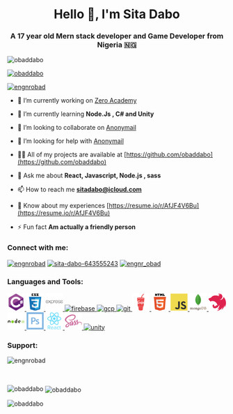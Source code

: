 <h1 align="center">Hello 👋, I'm Sita Dabo</h1>
<h3 align="center">A 17 year old Mern stack developer and Game Developer from Nigeria 🇳🇬</h3>

<p align="left"> <img src="https://komarev.com/ghpvc/?username=obaddabo&label=Profile%20views&color=e22400&style=flat" alt="obaddabo" /> </p>

<p align="left"> <a href="https://github.com/ryo-ma/github-profile-trophy"><img src="https://github-profile-trophy.vercel.app/?username=obaddabo" alt="obaddabo" /></a> </p>

<p align="left"> <a href="https://twitter.com/engnrobad" target="blank"><img src="https://img.shields.io/twitter/follow/engnrobad?logo=twitter&style=for-the-badge" alt="engnrobad" /></a> </p>

- 🔭 I’m currently working on [Zero Academy](https://github.com/indigosoftwares21/zero-Academy)

- 🌱 I’m currently learning **Node.Js , C# and Unity**

- 👯 I’m looking to collaborate on [Anonymail](https://github.com/obaddabo/mail-depot)

- 🤝 I’m looking for help with [Anonymail](https://github.com/obaddabo/mail-depot)

- 👨‍💻 All of my projects are available at [https://github.com/obaddabo](https://github.com/obaddabo)

- 💬 Ask me about **React, Javascript, Node.js , sass**

- 📫 How to reach me **sitadabo@icloud.com**

- 📄 Know about my experiences [https://resume.io/r/AfJF4V6Bu](https://resume.io/r/AfJF4V6Bu)

- ⚡ Fun fact **Am actually a friendly person**

<h3 align="left">Connect with me:</h3>
<p align="left">
<a href="https://twitter.com/engnrobad" target="blank"><img align="center" src="https://raw.githubusercontent.com/rahuldkjain/github-profile-readme-generator/master/src/images/icons/Social/twitter.svg" alt="engnrobad" height="30" width="40" /></a>
<a href="https://linkedin.com/in/sita-dabo-643555243" target="blank"><img align="center" src="https://raw.githubusercontent.com/rahuldkjain/github-profile-readme-generator/master/src/images/icons/Social/linked-in-alt.svg" alt="sita-dabo-643555243" height="30" width="40" /></a>
<a href="https://instagram.com/engnr_obad" target="blank"><img align="center" src="https://raw.githubusercontent.com/rahuldkjain/github-profile-readme-generator/master/src/images/icons/Social/instagram.svg" alt="engnr_obad" height="30" width="40" /></a>
</p>

<h3 align="left">Languages and Tools:</h3>
<p align="left"> <a href="https://www.w3schools.com/cs/" target="_blank" rel="noreferrer"> <img src="https://raw.githubusercontent.com/devicons/devicon/master/icons/csharp/csharp-original.svg" alt="csharp" width="40" height="40"/> </a> <a href="https://www.w3schools.com/css/" target="_blank" rel="noreferrer"> <img src="https://raw.githubusercontent.com/devicons/devicon/master/icons/css3/css3-original-wordmark.svg" alt="css3" width="40" height="40"/> </a> <a href="https://expressjs.com" target="_blank" rel="noreferrer"> <img src="https://raw.githubusercontent.com/devicons/devicon/master/icons/express/express-original-wordmark.svg" alt="express" width="40" height="40"/> </a> <a href="https://firebase.google.com/" target="_blank" rel="noreferrer"> <img src="https://www.vectorlogo.zone/logos/firebase/firebase-icon.svg" alt="firebase" width="40" height="40"/> </a> <a href="https://cloud.google.com" target="_blank" rel="noreferrer"> <img src="https://www.vectorlogo.zone/logos/google_cloud/google_cloud-icon.svg" alt="gcp" width="40" height="40"/> </a> <a href="https://git-scm.com/" target="_blank" rel="noreferrer"> <img src="https://www.vectorlogo.zone/logos/git-scm/git-scm-icon.svg" alt="git" width="40" height="40"/> </a> <a href="https://gulpjs.com" target="_blank" rel="noreferrer"> <img src="https://raw.githubusercontent.com/devicons/devicon/master/icons/gulp/gulp-plain.svg" alt="gulp" width="40" height="40"/> </a> <a href="https://www.w3.org/html/" target="_blank" rel="noreferrer"> <img src="https://raw.githubusercontent.com/devicons/devicon/master/icons/html5/html5-original-wordmark.svg" alt="html5" width="40" height="40"/> </a> <a href="https://developer.mozilla.org/en-US/docs/Web/JavaScript" target="_blank" rel="noreferrer"> <img src="https://raw.githubusercontent.com/devicons/devicon/master/icons/javascript/javascript-original.svg" alt="javascript" width="40" height="40"/> </a> <a href="https://www.mongodb.com/" target="_blank" rel="noreferrer"> <img src="https://raw.githubusercontent.com/devicons/devicon/master/icons/mongodb/mongodb-original-wordmark.svg" alt="mongodb" width="40" height="40"/> </a> <a href="https://nestjs.com/" target="_blank" rel="noreferrer"> <img src="https://raw.githubusercontent.com/devicons/devicon/master/icons/nestjs/nestjs-plain.svg" alt="nestjs" width="40" height="40"/> </a> <a href="https://nodejs.org" target="_blank" rel="noreferrer"> <img src="https://raw.githubusercontent.com/devicons/devicon/master/icons/nodejs/nodejs-original-wordmark.svg" alt="nodejs" width="40" height="40"/> </a> <a href="https://www.photoshop.com/en" target="_blank" rel="noreferrer"> <img src="https://raw.githubusercontent.com/devicons/devicon/master/icons/photoshop/photoshop-line.svg" alt="photoshop" width="40" height="40"/> </a> <a href="https://reactjs.org/" target="_blank" rel="noreferrer"> <img src="https://raw.githubusercontent.com/devicons/devicon/master/icons/react/react-original-wordmark.svg" alt="react" width="40" height="40"/> </a> <a href="https://sass-lang.com" target="_blank" rel="noreferrer"> <img src="https://raw.githubusercontent.com/devicons/devicon/master/icons/sass/sass-original.svg" alt="sass" width="40" height="40"/> </a> <a href="https://unity.com/" target="_blank" rel="noreferrer"> <img src="https://www.vectorlogo.zone/logos/unity3d/unity3d-icon.svg" alt="unity" width="40" height="40"/> </a> </p>

<h3 align="left">Support:</h3>
<p><a href="https://www.buymeacoffee.com/engnrobad"> <img align="left" src="https://cdn.buymeacoffee.com/buttons/v2/default-yellow.png" height="50" width="210" alt="engnrobad" /></a></p><br><br>
<br>

<p><img align="left" src="https://github-readme-stats.vercel.app/api/top-langs?username=obaddabo&show_icons=true&theme=dark&locale=en&layout=compact" alt="obaddabo" /></p>

<p>&nbsp;<img align="center" src="https://github-readme-stats.vercel.app/api?username=obaddabo&show_icons=true&theme=dark&locale=en" alt="obaddabo" /></p>

<p><img align="center" src="https://github-readme-streak-stats.herokuapp.com/?user=obaddabo&" alt="obaddabo" /></p>

<br>